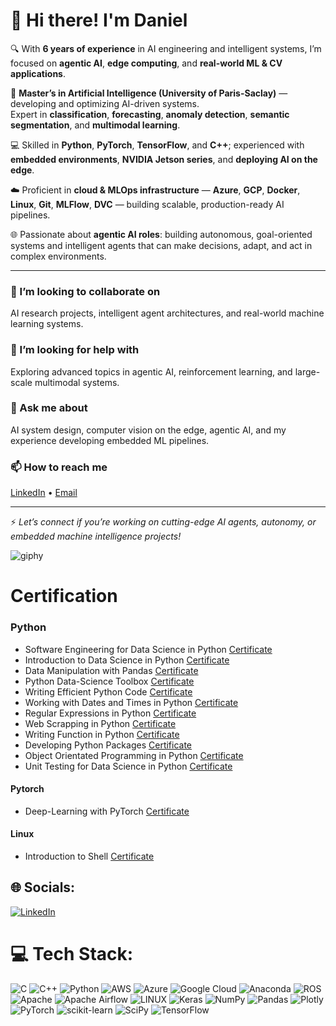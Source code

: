 # 👋 Hi there! I'm Daniel

🔍 With **6 years of experience** in AI engineering and intelligent systems, I’m focused on **agentic AI**, **edge computing**, and **real-world ML & CV applications**.

🎯 **Master’s in Artificial Intelligence (University of Paris-Saclay)** — developing and optimizing AI-driven systems.  
Expert in **classification**, **forecasting**, **anomaly detection**, **semantic segmentation**, and **multimodal learning**.

💻 Skilled in **Python**, **PyTorch**, **TensorFlow**, and **C++**; experienced with **embedded environments**, **NVIDIA Jetson series**, and **deploying AI on the edge**.

☁️ Proficient in **cloud & MLOps infrastructure** — **Azure**, **GCP**, **Docker**, **Linux**, **Git**, **MLFlow**, **DVC** — building scalable, production-ready AI pipelines.

🌐 Passionate about **agentic AI roles**: building autonomous, goal-oriented systems and intelligent agents that can make decisions, adapt, and act in complex environments.

---

### 🌱 I’m looking to collaborate on
AI research projects, intelligent agent architectures, and real-world machine learning systems.

### 🤝 I’m looking for help with
Exploring advanced topics in agentic AI, reinforcement learning, and large-scale multimodal systems.

### 💬 Ask me about
AI system design, computer vision on the edge, agentic AI, and my experience developing embedded ML pipelines.

### 📫 How to reach me
[LinkedIn](https://linkedin.com/in/yourprofile) • [Email](mailto:your@email.com)

---

⚡ *Let’s connect if you’re working on cutting-edge AI agents, autonomy, or embedded machine intelligence projects!*

![giphy](https://github.com/danial-shehroz-khan/danial-shehroz-khan/assets/62330871/9f617238-59ac-49af-ba0e-b67b81303c3b)


# Certification

### Python
* Software Engineering for Data Science in Python [Certificate](https://drive.google.com/file/d/17xsdl1VZ4nBAllRITNApJuMpoT1f8lrs/view)
* Introduction to Data Science in Python [Certificate](https://drive.google.com/file/d/1X2Zk_813CbY2fmWlu-W2chpYMJ2iSkfy/view)
* Data Manipulation with Pandas [Certificate](https://drive.google.com/drive/folders/14ShOhIusgirxNUeI50fj6krZE9YlbAN3)
* Python Data-Science Toolbox [Certificate](https://drive.google.com/file/d/1lNIHZyfLLPhqFKtz-9bOnpnm2USz6m4X/view)
* Writing Efficient Python Code [Certificate](https://drive.google.com/file/d/1lNIHZyfLLPhqFKtz-9bOnpnm2USz6m4X/view)
* Working with Dates and Times in Python [Certificate](https://drive.google.com/file/d/1tImF1lrdWyQSlxBsSuS1dF4U_Uu5JBje/view)
* Regular Expressions in Python [Certificate](https://drive.google.com/file/d/14UQuMVSm2bqwpu_dsSSiVR2fozKDEjAB/view)
* Web Scrapping in Python [Certificate](https://drive.google.com/file/d/12hTo8_oWMOZn19eZwN9RIBOBCKkePScd/view)
* Writing Function in Python [Certificate](https://drive.google.com/file/d/1SL-7Od5aDs8nX1z25d-7ivk0IN_RxFWY/view)
* Developing Python Packages [Certificate](https://drive.google.com/file/d/1LHCww7DYB3DbhN0a6jfY_TOc91UsuAXG/view)
* Object Orientated Programming in Python [Certificate](https://drive.google.com/file/d/1LxV5LHi7OEkV5ueT4DtcFVFTSqC2Ej6K/view)
* Unit Testing for Data Science in Python [Certificate](https://drive.google.com/file/d/17Rn_hTXY4H7v2xDZop9SyvwrwOgHZXrP/view)
#### Pytorch
* Deep-Learning with PyTorch [Certificate](https://drive.google.com/file/d/1PWIsZg2RHcIGsG6eLVcp6KVMUN4cc8QU/view)
#### Linux
* Introduction to Shell [Certificate](https://drive.google.com/file/d/1PWIsZg2RHcIGsG6eLVcp6KVMUN4cc8QU/view)

## 🌐 Socials:
[![LinkedIn](https://img.shields.io/badge/LinkedIn-%230077B5.svg?logo=linkedin&logoColor=white)](https://linkedin.com/in/https://www.linkedin.com/in/danialshehroz/) 

# 💻 Tech Stack:
![C](https://img.shields.io/badge/c-%2300599C.svg?style=for-the-badge&logo=c&logoColor=white) ![C++](https://img.shields.io/badge/c++-%2300599C.svg?style=for-the-badge&logo=c%2B%2B&logoColor=white) ![Python](https://img.shields.io/badge/python-3670A0?style=for-the-badge&logo=python&logoColor=ffdd54) ![AWS](https://img.shields.io/badge/AWS-%23FF9900.svg?style=for-the-badge&logo=amazon-aws&logoColor=white) ![Azure](https://img.shields.io/badge/azure-%230072C6.svg?style=for-the-badge&logo=azure-devops&logoColor=white) ![Google Cloud](https://img.shields.io/badge/Google%20Cloud-%234285F4.svg?style=for-the-badge&logo=google-cloud&logoColor=white) ![Anaconda](https://img.shields.io/badge/Anaconda-%2344A833.svg?style=for-the-badge&logo=anaconda&logoColor=white) ![ROS](https://img.shields.io/badge/ros-%230A0FF9.svg?style=for-the-badge&logo=ros&logoColor=white) ![Apache](https://img.shields.io/badge/apache-%23D42029.svg?style=for-the-badge&logo=apache&logoColor=white) ![Apache Airflow](https://img.shields.io/badge/Apache%20Airflow-017CEE?style=for-the-badge&logo=Apache%20Airflow&logoColor=white) ![LINUX](https://img.shields.io/badge/Linux-FCC624?style=for-the-badge&logo=linux&logoColor=black) ![Keras](https://img.shields.io/badge/Keras-%23D00000.svg?style=for-the-badge&logo=Keras&logoColor=white) ![NumPy](https://img.shields.io/badge/numpy-%23013243.svg?style=for-the-badge&logo=numpy&logoColor=white) ![Pandas](https://img.shields.io/badge/pandas-%23150458.svg?style=for-the-badge&logo=pandas&logoColor=white) ![Plotly](https://img.shields.io/badge/Plotly-%233F4F75.svg?style=for-the-badge&logo=plotly&logoColor=white) ![PyTorch](https://img.shields.io/badge/PyTorch-%23EE4C2C.svg?style=for-the-badge&logo=PyTorch&logoColor=white) ![scikit-learn](https://img.shields.io/badge/scikit--learn-%23F7931E.svg?style=for-the-badge&logo=scikit-learn&logoColor=white) ![SciPy](https://img.shields.io/badge/SciPy-%230C55A5.svg?style=for-the-badge&logo=scipy&logoColor=%white) ![TensorFlow](https://img.shields.io/badge/TensorFlow-%23FF6F00.svg?style=for-the-badge&logo=TensorFlow&logoColor=white)


<!-- Proudly created with GPRM ( https://gprm.itsvg.in ) -->
